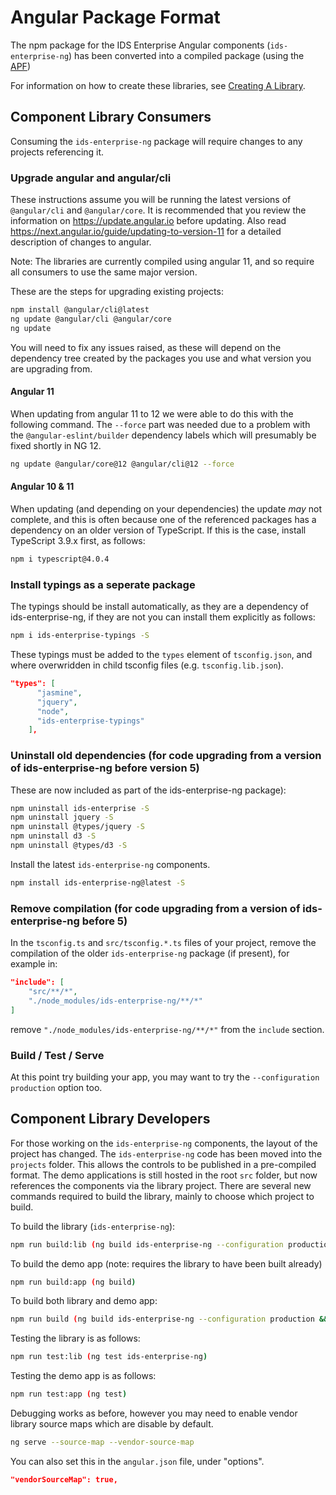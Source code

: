 # Angular Package Format

The npm package for the IDS Enterprise Angular components (`ids-enterprise-ng`) has been converted into a compiled package (using the [APF][#APF])

For information on how to create these libraries, see [Creating A Library][#CAL].

## Component Library Consumers

Consuming the `ids-enterprise-ng` package will require changes to any projects referencing it.

### Upgrade angular and angular/cli

These instructions assume you will be running the latest versions of `@angular/cli` and `@angular/core`. It is recommended that you review the information on <https://update.angular.io> before updating.  Also read <https://next.angular.io/guide/updating-to-version-11> for a detailed description of changes to angular.

Note: The libraries are currently compiled using angular 11, and so require all consumers to use the same major version.

These are the steps for upgrading existing projects:

```sh
npm install @angular/cli@latest
ng update @angular/cli @angular/core
ng update
```

You will need to fix any issues raised, as these will depend on the dependency tree created by the packages you use and what version you are upgrading from.

#### Angular 11

When updating from angular 11 to 12 we were able to do this with the following command. The `--force` part was needed due to a problem with the `@angular-eslint/builder` dependency labels which will presumably be fixed shortly in NG 12.

```sh
ng update @angular/core@12 @angular/cli@12 --force
```

#### Angular 10 & 11

When updating (and depending on your dependencies) the update *may* not complete, and this is often because one of the referenced packages has a dependency on an older version of TypeScript.  If this is the case, install TypeScript 3.9.x first, as follows:

```sh
npm i typescript@4.0.4
```

### Install typings as a seperate package

The typings should be install automatically, as they are a dependency of ids-enterprise-ng, if they are not you can install them explicitly as follows:

```sh
npm i ids-enterprise-typings -S
```

These typings must be added to the `types` element of `tsconfig.json`, and where overwridden in child tsconfig files (e.g. `tsconfig.lib.json`).

```json
"types": [
      "jasmine",
      "jquery",
      "node",
      "ids-enterprise-typings"
    ],
```

### Uninstall old dependencies (for code upgrading from a version of ids-enterprise-ng before version 5)

These are now included as part of the ids-enterprise-ng package):

```sh
npm uninstall ids-enterprise -S
npm uninstall jquery -S
npm uninstall @types/jquery -S
npm uninstall d3 -S
npm uninstall @types/d3 -S
```

Install the latest `ids-enterprise-ng` components.

```sh
npm install ids-enterprise-ng@latest -S
```

### Remove compilation (for code upgrading from a version of ids-enterprise-ng before 5)

In the `tsconfig.ts` and `src/tsconfig.*.ts` files of your project, remove the compilation of the older `ids-enterprise-ng` package (if present), for example in:

```json
"include": [
    "src/**/*",
    "./node_modules/ids-enterprise-ng/**/*"
]
```

remove `"./node_modules/ids-enterprise-ng/**/*"` from the `include` section.

### Build / Test / Serve

At this point try building your app, you may want to try the `--configuration production` option too.

## Component Library Developers

For those working on the `ids-enterprise-ng` components, the layout of the project has changed.  The `ids-enterprise-ng` code has been moved into the `projects` folder.  This allows the controls to be published in a pre-compiled format.  The demo applications is still hosted in the root `src` folder, but now references the components via the library project.  There are several new commands required to build the library, mainly to choose which project to build.

To build the library (`ids-enterprise-ng`):

```sh
npm run build:lib (ng build ids-enterprise-ng --configuration production)
```

To build the demo app (note: requires the library to have been built already)

```sh
npm run build:app (ng build)
```

To build both library and demo app:

```sh
npm run build (ng build ids-enterprise-ng --configuration production && ng build)
```

Testing the library is as follows:

```sh
npm run test:lib (ng test ids-enterprise-ng)
```

Testing the demo app is as follows:

```sh
npm run test:app (ng test)
```

Debugging works as before, however you may need to enable vendor library source maps which are disable by default.

```sh
ng serve --source-map --vendor-source-map
```

You can also set this in the `angular.json` file, under "options".

```json
"vendorSourceMap": true,
```

[#APF]: <https://docs.google.com/document/d/1CZC2rcpxffTDfRDs6p1cfbmKNLA6x5O-NtkJglDaBVs/edit>
[#CAL]: <https://blog.angularindepth.com/creating-a-library-in-angular-6-87799552e7e5>
